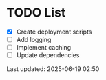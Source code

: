 # TODO List

- [x] Create deployment scripts
- [ ] Add logging
- [ ] Implement caching
- [ ] Update dependencies

Last updated: 2025-06-19 02:50
